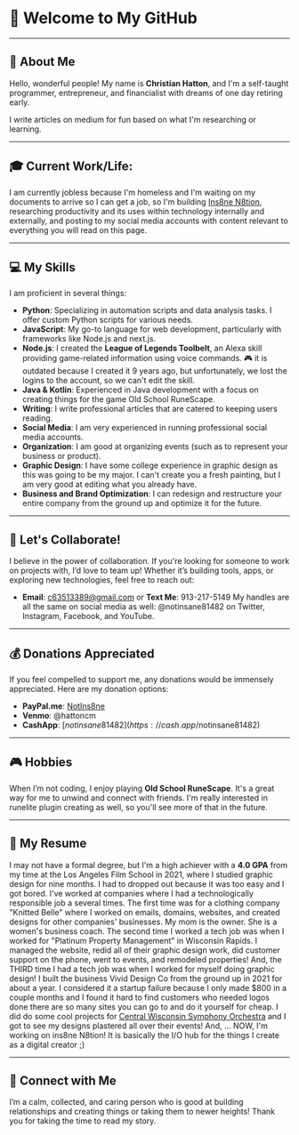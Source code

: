 # 👋 Welcome to My GitHub

---

## 🌈 About Me
Hello, wonderful people! My name is **Christian Hatton**, and I'm a self-taught programmer, entrepreneur, and financialist with dreams of one day retiring early.

I write articles on medium for fun based on what I'm researching or learning.

---

## 🎓 Current Work/Life:

I am currently jobless because I'm homeless and I'm waiting on my documents to arrive so I can get a job, so I'm building [Ins8ne N8tion](https://discord.gg/TXjwEXzGGv), researching productivity and its uses within technology internally and externally, and posting to my social media accounts with content relevant to everything you will read on this page.

---

## 💻 My Skills
I am proficient in several things:
- **Python**: Specializing in automation scripts and data analysis tasks. I offer custom Python scripts for various needs.
- **JavaScript**: My go-to language for web development, particularly with frameworks like Node.js and next.js.
- **Node.js**: I created the **League of Legends Toolbelt**, an Alexa skill providing game-related information using voice commands. 🎮 it is outdated because I created it 9 years ago, but unfortunately, we lost the logins to the account, so we can't edit the skill.
- **Java & Kotlin**: Experienced in Java development with a focus on creating things for the game Old School RuneScape.
- **Writing**: I write professional articles that are catered to keeping users reading.
- **Social Media**: I am very experienced in running professional social media accounts.
- **Organization**: I am good at organizing events (such as to represent your business or product).
- **Graphic Design**: I have some college experience in graphic design as this was going to be my major. I can't create you a fresh painting, but I am very good at editing what you already have.
- **Business and Brand Optimization**: I can redesign and restructure your entire company from the ground up and optimize it for the future.

---

## 🤝 Let's Collaborate!
I believe in the power of collaboration. If you're looking for someone to work on projects with, I’d love to team up! Whether it’s building tools, apps, or exploring new technologies, feel free to reach out:
- **Email**: [c63513389@gmail.com](mailto:c63513389@gmail.com) or **Text Me**: 913-217-5149
My handles are all the same on social media as well: @notinsane81482 on Twitter, Instagram, Facebook, and YouTube.


---

## 💰 Donations Appreciated
If you feel compelled to support me, any donations would be immensely appreciated. Here are my donation options:
- **PayPal.me**: [NotIns8ne](https://paypal.me/NotIns8ne)
- **Venmo**: @hattoncm
- **CashApp**: [$notinsane81482](https://cash.app/$notinsane81482)

---

## 🎮 Hobbies
When I’m not coding, I enjoy playing **Old School RuneScape**. It's a great way for me to unwind and connect with friends. I'm really interested in runelite plugin creating as well, so you'll see more of that in the future.

---

## 📝 My Resume
I may not have a formal degree, but I'm a high achiever with a **4.0 GPA** from my time at the Los Angeles Film School in 2021, where I studied graphic design for nine months. I had to dropped out because it was too easy and I got bored. I've worked at companies where I had a technologically responsible job a several times. The first time was for a clothing company "Knitted Belle" where I worked on emails, domains, websites, and created designs for other companies' businesses. My mom is the owner. She is a women's business coach. The second time I worked a tech job was when I worked for "Platinum Property Management" in Wisconsin Rapids. I managed the website, redid all of their graphic design work, did customer support on the phone, went to events, and remodeled properties! And, the THIRD time I had a tech job was when I worked for myself doing graphic design! I built the business Vivid Design Co from the ground up in 2021 for about a year. I considered it a startup failure because I only made $800 in a couple months and I found it hard to find customers who needed logos done there are so many sites you can go to and do it yourself for cheap. I did do some cool projects for [Central Wisconsin Symphony Orchestra]() and I got to see my designs plastered all over their events! And, ... NOW, I'm working on ins8ne N8tion! It is basically the I/O hub for the things I create as a digital creator ;)

---

## 🤗 Connect with Me
I’m a calm, collected, and caring person who is good at building relationships and creating things or taking them to newer heights! Thank you for taking the time to read my story.
